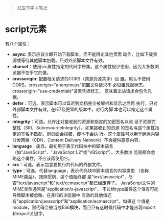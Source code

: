 > 红宝书学习笔记

# script元素

有八个属性：

- **async**: 表示应该立即开始下载脚本，但不能阻止其他页面 动作，比如下载资源或等待其他脚本加载。只对外部脚本文件有效。
- **charset**：使用src属性指定的代码字符集。这个属性很少使用，因为大多数浏览器不在乎它的值。 
- **crossorigin**: 配置相关请求的CORS（跨源资源共享）设 置。默认不使用CORS。crossorigin="anonymous"配置文件请求不 必设置凭据标志。crossorigin="use-credentials"设置凭据标志， 意味着出站请求会包含凭据。
- **defer**：可选。表示脚本可以延迟到文档完全被解析和显示之后再 执行。只对外部脚本文件有效。在IE7及更早的版本中，对行内脚 本也可以指定这个属性。 
- **integrity**：可选。允许比对接收到的资源和指定的加密签名以验 证子资源完整性（SRI，SubresourceIntegrity）。如果接收到的资源 的签名与这个属性指定的签名不匹配，则页面会报错，脚本不会执 行。这个属性可以用于确保内容分发网络（CDN，Content Delivery Network）不会提供恶意内容。
- **language**：废弃。最初用于表示代码块中的脚本语言 （如"JavaScript"、"JavaScript 1.2"或"VBScript"）。大多数浏 览器都会忽略这个属性，不应该再使用它。 
- **src**：可选。表示包含要执行的代码的外部文件。 
- **type**：可选。代替language，表示代码块中脚本语言的内容类型 （也称MIME类型）。按照惯例，这个值始终都 是"text/javascript"，尽管"text/javascript"和"text/ecmascript"都已经废弃了。 JavaScript文件的MIME类型通常是"application/x-javascript"， 不过给type属性这个值有可能导致脚本被忽略。在非IE的浏览器中 有效的其他值还 有"application/javascript"和"application/ecmascript"。如果这 个值是module，则代码会被当成ES6模块，而且只有这时候代码中才能出现import和export关键字。 